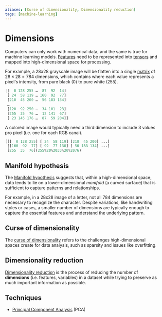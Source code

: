 ```yaml
---
aliases: [Curse of dimensionality, Dimensionality reduction]
tags: [machine-learning]
---
```


# Dimensions

Computers can only work with numerical data, and the same is true for machine learning models. [Features](/engineering/machine-learning/concepts/features.md) need to be represented into [tensors](/engineering/maths/algebra/tensor/tensor.md) and mapped into high-dimensional space for processing.

For example, a 28x28 grayscale image will be flatten into a single [matrix](/engineering/maths/algebra/tensor/matrix.md) of $28\times28=784$ dimensions, which contains where each value represents a pixel's intensity, from pure black (0) to pure white (255).

```python
[[  0 128 255 …  87  92  14]
 [ 24  58 119 … 160  92  77]
 [210  45 200 …  56 183 134]
 …
 [120  92 250 …  34 101  23]
 [255  35  76 …  12 141  67]
 [ 23 145 176 …  87  59 204]]
```

A colored image would typically need a third dimension to include 3 values pro pixel (i.e. one for each RGB canal).

```python
[[[  0 128 255] [ 24  58 119] [210  45 200] ...]
 [[160  92  77] [ 92  77 130] [ 56 183 134] ...]
 [255  35  76](255%20%2035%20%2076)
```

## Manifold hypothesis

The [Manifold hypothesis](https://en.wikipedia.org/wiki/Manifold_hypothesis) suggests that, within a high-dimensional space, data tends to lie on a lower-dimensional *manifold* (a curved surface) that is sufficient to capture patterns and relationships.

For example, in a 28x28 image of a letter, not all 784 dimensions are necessary to recognize the character. Despite variations, like handwriting styles or cases, a smaller number of dimensions are typically enough to capture the essential features and understand the underlying pattern.

## Curse of dimensionality

The [curse of dimensionality](https://en.wikipedia.org/wiki/Curse_of_dimensionality) refers to the challenges high-dimensional spaces create for data analysis, such as sparsity and issues like overfitting.

## Dimensionality reduction

[Dimensionality reduction](https://en.wikipedia.org/wiki/Dimensionality_reduction) is the process of reducing the number of **dimensions** (i.e. features, variables) in a dataset while trying to preserve as much important information as possible.

## Techniques

- [Principal Component Analysis](https://en.wikipedia.org/wiki/Principal_component_analysis) (PCA)